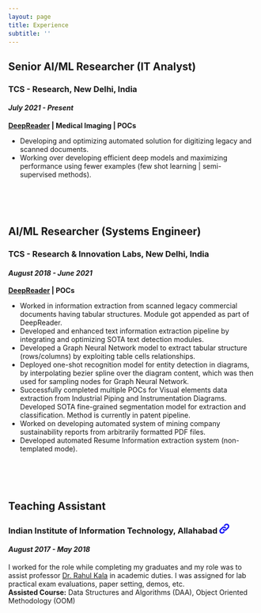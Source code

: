 ```yaml
---
layout: page
title: Experience
subtitle: ''
---
```


## Senior AI/ML Researcher (IT Analyst)
### **TCS - Research, New Delhi, India**
#### _July 2021 - Present_

**[DeepReader](https://www.tcs.com/bridging-the-human-machine-divide) | Medical Imaging | POCs**
- Developing and optimizing automated solution for digitizing legacy and scanned documents.
- Working over developing efficient deep models and maximizing performance using fewer examples (few shot learning | semi-supervised methods).
<br>
<br>
<br>

## AI/ML Researcher (Systems Engineer)
### **TCS - Research & Innovation Labs, New Delhi, India**
#### _August 2018 - June 2021_

**[DeepReader](https://www.tcs.com/bridging-the-human-machine-divide) | POCs**
- Worked in information extraction from scanned legacy commercial documents having tabular structures. Module got appended as part of DeepReader.
- Developed and enhanced text information extraction pipeline by integrating and optimizing SOTA text detection modules.
- Developed a Graph Neural Network model to extract tabular structure (rows/columns) by exploiting table cells relationships.
- Deployed one-shot recognition model for entity detection in diagrams, by interpolating bezier spline over the diagram content, which was then used for sampling nodes for Graph Neural Network.
- Successfully completed multiple POCs for Visual elements data extraction from Industrial Piping and Instrumentation Diagrams. Developed SOTA fine-grained segmentation model for extraction and classification. Method is currently in patent pipeline.
- Worked on developing automated system of mining company sustainability reports from arbitrarily formatted PDF files.
- Developed automated Resume Information extraction system (non-templated mode).
<br>
<br>
<br>

## Teaching Assistant
### **Indian Institute of Information Technology, Allahabad [![alt text](/assets/img/link.png)](http://www.iiita.ac.in "IIIT Allahabad")**
#### _August 2017 - May 2018_

I worked for the role while completing my graduates and my role was to assist professor [Dr. Rahul Kala](http://rkala.in) in academic duties. I was assigned for lab practical exam evaluations, paper setting, demos, etc. <br>
**Assisted Course:** Data Structures and Algorithms (DAA), Object Oriented Methodology (OOM)<br>
<br>

